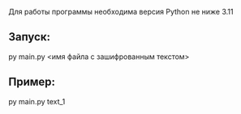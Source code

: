 Для работы программы необходима версия Python не ниже 3.11
## Запуск: 
py main.py <имя файла с зашифрованным текстом>
## Пример:
py main.py text_1
